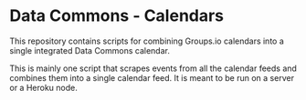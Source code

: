 # Data Commons - Calendars

This repository contains scripts for combining Groups.io 
calendars into a single integrated Data Commons calendar. 

This is mainly one script that scrapes events from all the
calendar feeds and combines them into a single calendar feed.
It is meant to be run on a server or a Heroku node.

